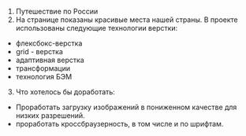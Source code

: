 1. Путешествие по России
2. На странице показаны красивые места нашей страны.
   В проекте использованы следующие технологии верстки:

- флексбокс-верстка
- grid - верстка
- адаптивная верстка
- трансформации
- технология БЭМ

3. Что хотелось бы доработать:

- Проработать загрузку изображений в пониженном качестве для низких разрешений.
- проработать кроссбраузерность, в том числе и по шрифтам.
